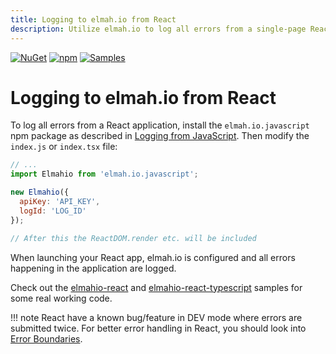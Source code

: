 ```yaml
---
title: Logging to elmah.io from React
description: Utilize elmah.io to log all errors from a single-page React app. Detailed client information, instant notifications, and much more with elmah.io.
---
```


[![NuGet](https://img.shields.io/nuget/v/elmah.io.javascript.svg)](https://www.nuget.org/packages/elmah.io.javascript)
[![npm](https://img.shields.io/npm/v/elmah.io.javascript.svg)](https://www.npmjs.com/package/elmah.io.javascript)
[![Samples](https://img.shields.io/badge/samples-2-brightgreen.svg)](https://github.com/elmahio/elmah.io.javascript/tree/main/samples)

# Logging to elmah.io from React

To log all errors from a React application, install the `elmah.io.javascript` npm package as described in [Logging from JavaScript](logging-to-elmah-io-from-javascript.md). Then modify the `index.js` or `index.tsx` file:

```javascript
// ...
import Elmahio from 'elmah.io.javascript'; 

new Elmahio({
  apiKey: 'API_KEY',
  logId: 'LOG_ID'
});

// After this the ReactDOM.render etc. will be included
```

When launching your React app, elmah.io is configured and all errors happening in the application are logged.

Check out the <a href="https://github.com/elmahio/elmah.io.javascript/tree/main/samples/elmahio-react" target="_blank" rel="noopener noreferrer">elmahio-react</a> and <a href="https://github.com/elmahio/elmah.io.javascript/tree/main/samples/elmahio-react-typescript" target="_blank" rel="noopener noreferrer">elmahio-react-typescript</a> samples for some real working code.

!!! note
    React have a known bug/feature in DEV mode where errors are submitted twice. For better error handling in React, you should look into <a href="https://legacy.reactjs.org/docs/error-boundaries.html" target="_blank" rel="noopener noreferrer">Error Boundaries</a>.